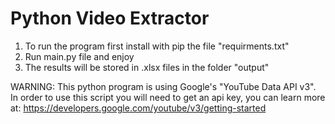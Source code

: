 # Python Video Extractor

1. To run the program first install with pip the file "requirments.txt"
2. Run main.py file and enjoy
3. The results will be stored in .xlsx files in the folder "output"

WARNING: This python program is using Google's "YouTube Data API v3".
In order to use this script you will need to get an api key, you can learn more at: https://developers.google.com/youtube/v3/getting-started
